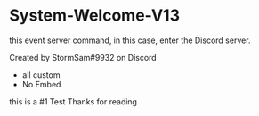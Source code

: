 # System-Welcome-V13

this event server command, in this case, enter the Discord server.

Created by StormSam#9932 on Discord

- all custom
- No Embed

this is a #1 Test
Thanks for reading
